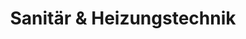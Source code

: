 ---
title: "Sanitär & Heizungstechnik"
url: /wrist/sanitaer-und-heizungstechnik/
shop: Kamine & Öfen
---